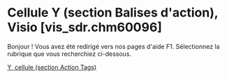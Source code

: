 
# Cellule Y (section Balises d'action), Visio [vis_sdr.chm60096]

Bonjour ! Vous avez été redirigé vers nos pages d'aide F1. Sélectionnez la rubrique que vous recherchiez ci-dessous.

[Y, cellule (section Action Tags)](http://msdn.microsoft.com/library/b213fc46-7f80-99fd-60ba-8ddf3d0f6ee3%28Office.15%29.aspx)
